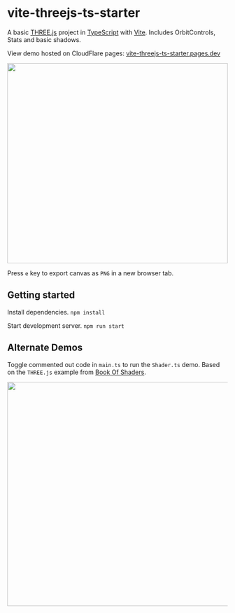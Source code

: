 # vite-threejs-ts-starter

A basic [THREE.js](https://threejs.org/) project in [TypeScript](https://www.typescriptlang.org/) with [Vite](https://vitejs.dev/). Includes OrbitControls, Stats and basic shadows.

View demo hosted on CloudFlare pages: [vite-threejs-ts-starter.pages.dev](https://vite-threejs-ts-starter.pages.dev/)

<img src="https://github.com/defmech/vite-threejs-ts-starter/blob/main/resources/cube_1.png?raw=true" width="504" height="457">

Press `e` key to export canvas as `PNG` in a new browser tab.

## Getting started

Install dependencies.
`npm install`

Start development server.
`npm run start`

## Alternate Demos

Toggle commented out code in `main.ts` to run the `Shader.ts` demo. Based on the `THREE.js` example from [Book Of Shaders](https://thebookofshaders.com/04/).

<img src="https://github.com/defmech/vite-threejs-ts-starter/blob/main/resources/shader_1.png?raw=true" width="512" height="512">
